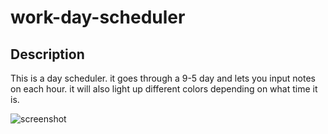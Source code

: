 # work-day-scheduler

## Description
This is a day scheduler. it goes through a 9-5 day and lets you input notes on each hour. it will also light up different colors depending on what time it is.

![screenshot](screenshot.png)